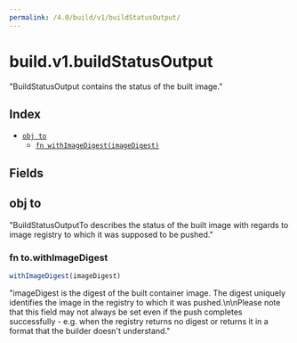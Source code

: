 ```yaml
---
permalink: /4.0/build/v1/buildStatusOutput/
---
```


# build.v1.buildStatusOutput

"BuildStatusOutput contains the status of the built image."

## Index

* [`obj to`](#obj-to)
  * [`fn withImageDigest(imageDigest)`](#fn-towithimagedigest)

## Fields

## obj to

"BuildStatusOutputTo describes the status of the built image with regards to image registry to which it was supposed to be pushed."

### fn to.withImageDigest

```ts
withImageDigest(imageDigest)
```

"imageDigest is the digest of the built container image. The digest uniquely identifies the image in the registry to which it was pushed.\n\nPlease note that this field may not always be set even if the push completes successfully - e.g. when the registry returns no digest or returns it in a format that the builder doesn't understand."